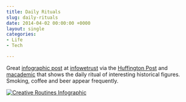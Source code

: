 ```yaml
---
title: Daily Rituals
slug: daily-rituals
date: 2014-04-02 00:00:00 +0000
layout: single
categories: 
- Life
- Tech

---
```

Great [infographic post][1] at [infowetrust][2] via the [Huffington Post][3] and [macademic][4] that shows the daily ritual of interesting historical figures. Smoking, coffee and beer appear frequently.
<!--read more-->
[![Creative Routines Infographic](/assets/images/2014/04/daily-rituals-1000-1500.png)](http://www.infowetrust.com/creative-routines/)


[1]:	http://www.infowetrust.com/creative-routines/
[2]:	http://infowetrust.com/
[3]:	http://www.huffingtonpost.com/
[4]:	http://blog.macademic.org/
